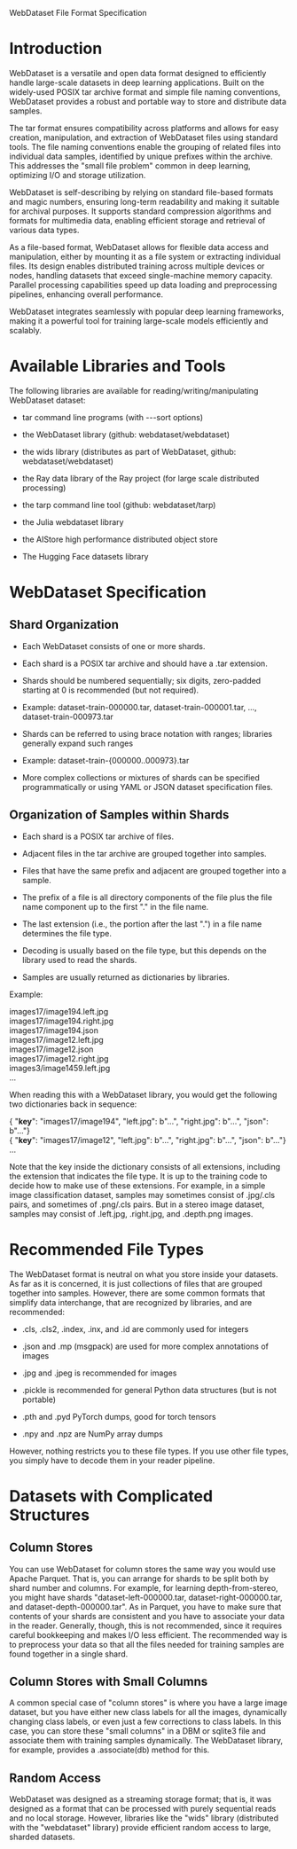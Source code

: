 WebDataset File Format Specification

Introduction
============

WebDataset is a versatile and open data format designed to efficiently handle large-scale datasets in deep learning applications. Built on the widely-used POSIX tar archive format and simple file naming conventions, WebDataset provides a robust and portable way to store and distribute data samples.

The tar format ensures compatibility across platforms and allows for easy creation, manipulation, and extraction of WebDataset files using standard tools. The file naming conventions enable the grouping of related files into individual data samples, identified by unique prefixes within the archive. This addresses the "small file problem" common in deep learning, optimizing I/O and storage utilization.

WebDataset is self-describing by relying on standard file-based formats and magic numbers, ensuring long-term readability and making it suitable for archival purposes. It supports standard compression algorithms and formats for multimedia data, enabling efficient storage and retrieval of various data types.

As a file-based format, WebDataset allows for flexible data access and manipulation, either by mounting it as a file system or extracting individual files. Its design enables distributed training across multiple devices or nodes, handling datasets that exceed single-machine memory capacity. Parallel processing capabilities speed up data loading and preprocessing pipelines, enhancing overall performance.

WebDataset integrates seamlessly with popular deep learning frameworks, making it a powerful tool for training large-scale models efficiently and scalably.

Available Libraries and Tools
=============================

The following libraries are available for reading/writing/manipulating WebDataset dataset:

-   tar command line programs (with ---sort options)

-   the WebDataset library (github: webdataset/webdataset)

-   the wids library (distributes as part of WebDataset, github: webdataset/webdataset)

-   the Ray data library of the Ray project (for large scale distributed processing)

-   the tarp command line tool (github: webdataset/tarp)

-   the Julia webdataset library

-   the AIStore high performance distributed object store

-   The Hugging Face datasets library

WebDataset Specification
========================

Shard Organization
------------------

-   Each WebDataset consists of one or more shards. 

-   Each shard is a POSIX tar archive and should have a .tar extension.

-   Shards should be numbered sequentially; six digits, zero-padded starting at 0 is recommended (but not required).

-   Example: dataset-train-000000.tar, dataset-train-000001.tar, ..., dataset-train-000973.tar

-   Shards can be referred to using brace notation with ranges; libraries generally expand such ranges

-   Example: dataset-train-{000000..000973}.tar

-   More complex collections or mixtures of shards can be specified programmatically or using YAML or JSON dataset specification files.

Organization of Samples within Shards
-------------------------------------

-   Each shard is a POSIX tar archive of files.

-   Adjacent files in the tar archive are grouped together into samples.

-   Files that have the same prefix and adjacent are grouped together into a sample.

-   The prefix of a file is all directory components of the file plus the file name component up to the first "." in the file name.

-   The last extension (i.e., the portion after the last ".") in a file name determines the file type.

-   Decoding is usually based on the file type, but this depends on the library used to read the shards.

-   Samples are usually returned as dictionaries by libraries.

Example:

images17/image194.left.jpg\
images17/image194.right.jpg\
images17/image194.json\
images17/image12.left.jpg\
images17/image12.json\
images17/image12.right.jpg\
images3/image1459.left.jpg\
...

When reading this with a WebDataset library, you would get the following two dictionaries back in sequence:

{ "__key__": "images17/image194", "left.jpg": b"...", "right.jpg": b"...", "json": b"..."}\
{ "__key__": "images17/image12", "left.jpg": b"...", "right.jpg": b"...", "json": b"..."}\
...

Note that the key inside the dictionary consists of all extensions, including the extension that indicates the file type. It is up to the training code to decide how to make use of these extensions. For example, in a simple image classification dataset, samples may sometimes consist of .jpg/.cls pairs, and sometimes of .png/.cls pairs. But in a stereo image dataset, samples may consist of .left.jpg, .right.jpg, and .depth.png images.

Recommended File Types
======================

The WebDataset format is neutral on what you store inside your datasets. As far as it is concerned, it is just collections of files that are grouped together into samples. However, there are some common formats that simplify data interchange, that are recognized by libraries, and are recommended:

-   .cls, .cls2, .index, .inx, and .id are commonly used for integers

-   .json and .mp (msgpack) are used for more complex annotations of images

-   .jpg and .jpeg is recommended for images

-   .pickle is recommended for general Python data structures (but is not portable)

-   .pth and .pyd PyTorch dumps, good for torch tensors

-   .npy and .npz are NumPy array dumps

However, nothing restricts you to these file types. If you use other file types, you simply have to decode them in your reader pipeline.

Datasets with Complicated Structures
====================================

Column Stores
-------------

You can use WebDataset for column stores the same way you would use Apache Parquet. That is, you can arrange for shards to be split both by shard number and columns. For example, for learning depth-from-stereo, you might have shards "dataset-left-000000.tar, dataset-right-000000.tar, and dataset-depth-000000.tar". As in Parquet, you have to make sure that contents of your shards are consistent and you have to associate your data in the reader. Generally, though, this is not recommended, since it requires careful bookkeeping and makes I/O less efficient. The recommended way is to preprocess your data so that all the files needed for training samples are found together in a single shard.

Column Stores with Small Columns
--------------------------------

A common special case of "column stores" is where you have a large image dataset, but you have either new class labels for all the images, dynamically changing class labels, or even just a few corrections to class labels. In this case, you can store these "small columns" in a DBM or sqlite3 file and associate them with training samples dynamically. The WebDataset library, for example, provides a .associate(db) method for this.

Random Access
-------------

WebDataset was designed as a streaming storage format; that is, it was designed as a format that can be processed with purely sequential reads and no local storage. However, libraries like the "wids" library (distributed with the "webdataset" library) provide efficient random access to large, sharded datasets.